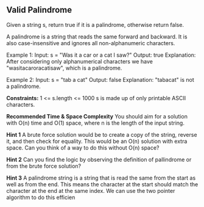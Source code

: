 ## Valid Palindrome
Given a string s, return true if it is a palindrome, otherwise return false.

A palindrome is a string that reads the same forward and backward. It is also case-insensitive and ignores all non-alphanumeric characters.

Example 1:
Input: s = "Was it a car or a cat I saw?"
Output: true
Explanation: After considering only alphanumerical characters we have "wasitacaroracatisaw", which is a palindrome.

Example 2:
Input: s = "tab a cat"
Output: false
Explanation: "tabacat" is not a palindrome.

**Constraints:**
1 <= s.length <= 1000
s is made up of only printable ASCII characters.

**Recommended Time & Space Complexity**
You should aim for a solution with O(n) time and O(1) space, where n is the length of the input string.

**Hint 1**
A brute force solution would be to create a copy of the string, reverse it, and then check for equality. This would be an O(n) solution with extra space. Can you think of a way to do this without O(n) space?

**Hint 2**
Can you find the logic by observing the definition of pallindrome or from the brute force solution?

**Hint 3**
A palindrome string is a string that is read the same from the start as well as from the end. This means the character at the start should match the character at the end at the same index. We can use the two pointer algorithm to do this efficien
